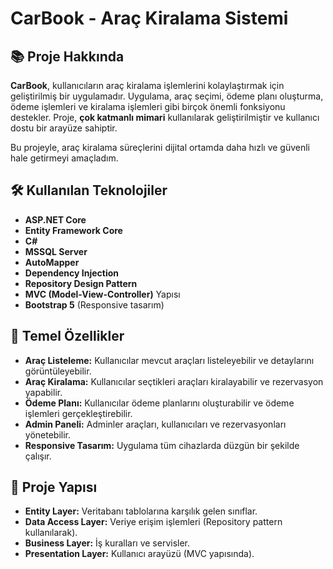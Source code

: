 # CarBook - Araç Kiralama Sistemi

## 📚 Proje Hakkında

**CarBook**, kullanıcıların araç kiralama işlemlerini kolaylaştırmak için geliştirilmiş bir uygulamadır. Uygulama, araç seçimi, ödeme planı oluşturma, ödeme işlemleri ve kiralama işlemleri gibi birçok önemli fonksiyonu destekler. Proje, **çok katmanlı mimari** kullanılarak geliştirilmiştir ve kullanıcı dostu bir arayüze sahiptir.

Bu projeyle, araç kiralama süreçlerini dijital ortamda daha hızlı ve güvenli hale getirmeyi amaçladım.

## 🛠️ Kullanılan Teknolojiler

- **ASP.NET Core**
- **Entity Framework Core**
- **C#**
- **MSSQL Server**
- **AutoMapper**
- **Dependency Injection**
- **Repository Design Pattern**
- **MVC (Model-View-Controller)** Yapısı
- **Bootstrap 5** (Responsive tasarım)

## 🚗 Temel Özellikler

- **Araç Listeleme:** Kullanıcılar mevcut araçları listeleyebilir ve detaylarını görüntüleyebilir.
- **Araç Kiralama:** Kullanıcılar seçtikleri araçları kiralayabilir ve rezervasyon yapabilir.
- **Ödeme Planı:** Kullanıcılar ödeme planlarını oluşturabilir ve ödeme işlemleri gerçekleştirebilir.
- **Admin Paneli:** Adminler araçları, kullanıcıları ve rezervasyonları yönetebilir.
- **Responsive Tasarım:** Uygulama tüm cihazlarda düzgün bir şekilde çalışır.

## 📁 Proje Yapısı

- **Entity Layer:** Veritabanı tablolarına karşılık gelen sınıflar.
- **Data Access Layer:** Veriye erişim işlemleri (Repository pattern kullanılarak).
- **Business Layer:** İş kuralları ve servisler.
- **Presentation Layer:** Kullanıcı arayüzü (MVC yapısında).
